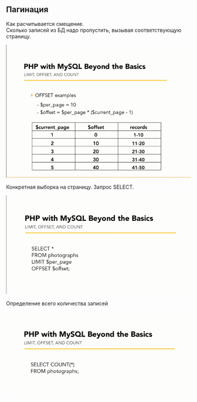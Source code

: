 ## Пагинация

Как расчитывается смещение.  
Сколько записей из БД надо пропустить, вызывая соответствующую страницу.

<img src="./img/pagination_offset.png" alt="drawing" width="650"/>

Конкретная выборка на страницу. Запрос SELECT.

<img src="./img/pagination_select.png" alt="drawing" width="650"/>

Определение всего количества записей

<img src="./img/pagination_count.png" alt="drawing" width="650"/>

